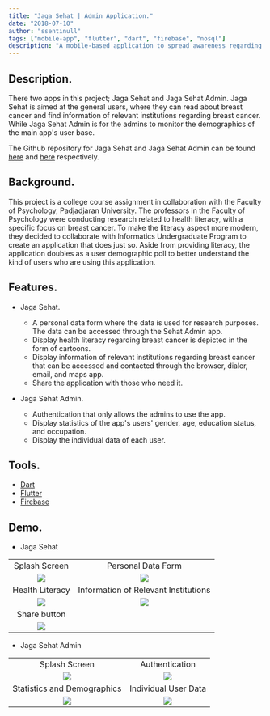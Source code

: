 ```yaml
---
title: "Jaga Sehat | Admin Application."
date: "2018-07-10"
author: "ssentinull"
tags: ["mobile-app", "flutter", "dart", "firebase", "nosql"]
description: "A mobile-based application to spread awareness regarding breast cancer through health literacy."
---
```


## Description.

There two apps in this project; Jaga Sehat and Jaga Sehat Admin. Jaga Sehat is aimed at the general users, where they can read about breast cancer and find information of relevant institutions regarding breast cancer. While Jaga Sehat Admin is for the admins to monitor the demographics of the main app's user base.

The Github repository for Jaga Sehat and Jaga Sehat Admin can be found [here](https://github.com/ssentinull/jaga-sehat) and [here](https://github.com/ssentinull/jaga-sehat-admin) respectively.

## Background.

This project is a college course assignment in collaboration with the Faculty of Psychology, Padjadjaran University. The professors in the Faculty of Psychology were conducting research related to health literacy, with a specific focus on breast cancer. To make the literacy aspect more modern, they decided to collaborate with Informatics Undergraduate Program to create an application that does just so. Aside from providing literacy, the application doubles as a user demographic poll to better understand the kind of users who are using this application.

## Features.

- Jaga Sehat.

  - A personal data form where the data is used for research purposes. The data can be accessed through the Sehat Admin app.
  - Display health literacy regarding breast cancer is depicted in the form of cartoons.
  - Display information of relevant institutions regarding breast cancer that can be accessed and contacted through the browser, dialer, email, and maps app.
  - Share the application with those who need it.

- Jaga Sehat Admin.

  - Authentication that only allows the admins to use the app.
  - Display statistics of the app's users' gender, age, education status, and occupation.
  - Display the individual data of each user.

## Tools.

- [Dart](https://dart.dev/)
- [Flutter](https://flutter.dev/)
- [Firebase](https://firebase.google.com/)

## Demo.

- Jaga Sehat

|                                                                 |                                                                 |
| :-------------------------------------------------------------: | :-------------------------------------------------------------: |
|                          Splash Screen                          |                       Personal Data Form                        |
| ![](https://media.giphy.com/media/wU1uH5wyPlPe5za9Bb/giphy.gif) | ![](https://media.giphy.com/media/tq2q70AhidXaq1r8R9/giphy.gif) |
|                         Health Literacy                         |              Information of Relevant Institutions               |
| ![](https://media.giphy.com/media/jCgMogZs3UlI6wnBXE/giphy.gif) | ![](https://media.giphy.com/media/k2CWCSlnQGsiBDffJ6/giphy.gif) |
|                          Share button                           |
| ![](https://media.giphy.com/media/2iN6hHJZf4Rb4KALAK/giphy.gif) |

- Jaga Sehat Admin

|                                                                 |                                                                 |
| :-------------------------------------------------------------: | :-------------------------------------------------------------: |
|                          Splash Screen                          |                         Authentication                          |
| ![](https://media.giphy.com/media/wBZ1CXyARUEbCXJmw3/giphy.gif) | ![](https://media.giphy.com/media/IWqcIuWZw6M3uRIPq6/giphy.gif) |
|                   Statistics and Demographics                   |                      Individual User Data                       |
| ![](https://media.giphy.com/media/7WTabo5v18or5UHnjA/giphy.gif) | ![](https://media.giphy.com/media/PDLhKL6WyMKsuT0pde/giphy.gif) |
